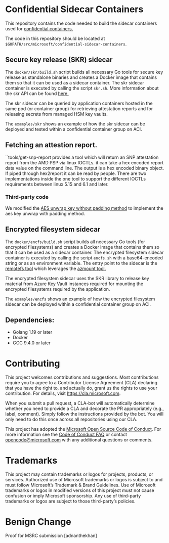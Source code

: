 # Confidential Sidecar Containers
This repository contains the code needed to build the sidecar containers used for [confidential containers.](https://techcommunity.microsoft.com/t5/azure-confidential-computing/microsoft-introduces-preview-of-confidential-containers-on-azure/ba-p/3410394)

The code in this repository should be located at ``$GOPATH/src/microsoft/confidential-sidecar-containers``.

## Secure key release (SKR) sidecar
The ``docker/skr/build.sh`` script builds all necessary Go tools for secure key release as standalone binaries and creates a Docker image that contains them so that it 
can be used as a sidecar container. The skr sidecar container is executed by calling the script ``skr.sh``. More information about the skr API can be found [here.](cmd/skr/README.md)

The skr sidecar can be queried by application containers hosted in the same pod (or container group) for retrieving attestation reports and for releasing secrets from managed HSM key vaults.

The ``examples/skr`` shows an example of how the skr sidecar can be deployed and tested within a confidential container group on ACI.

## Fetching an attestion report.
``tools/get-snp-report provides a tool which will return an SNP attestation report from the AMD PSP via linux IOCTLs. it can take a hex encoded report data value on the command line. The output is a hex encoded binary object. If piped through hex2report it can be read by people. There are two implementations inside the one tool to support the different IOCTLs requirements between linux 5.15 and 6.1 and later.

### Third-party code 
We modified the [AES unwrap key without padding method](https://github.com/NickBall/go-aes-key-wrap/blob/master/keywrap.go) to implement the aes key unwrap with padding method.

## Encrypted filesystem sidecar
The ``docker/encfs/build.sh`` script builds all necessary Go tools (for encrypted filesystems) and creates a Docker image that contains them so that it can be used as a sidecar container. The encrypted filesystem sidecar container is executed by calling the script ``encfs.sh`` with a base64-encoded string or as an environment variable. The entry point to the sidecar is the [remotefs tool](cmd/remotefs/README.md) which leverages the [azmount tool.](cmd/azmount/README.md) 

The encrypted filesystem sidecar uses the SKR library to release key material from Azure Key Vault instances required for mounting the encrypted filesystems required by the application.

The ``examples/encfs`` shows an example of how the encrypted filesystem sidecar can be deployed within a confidential container group on ACI.
## Dependencies:
- Golang 1.19 or later
- Docker
- GCC 9.4.0 or later

# Contributing
This project welcomes contributions and suggestions. Most contributions require you to
agree to a Contributor License Agreement (CLA) declaring that you have the right to,
and actually do, grant us the rights to use your contribution. For details, visit
https://cla.microsoft.com.

When you submit a pull request, a CLA-bot will automatically determine whether you need
to provide a CLA and decorate the PR appropriately (e.g., label, comment). Simply follow the
instructions provided by the bot. You will only need to do this once across all repositories using our CLA.

This project has adopted the [Microsoft Open Source Code of Conduct](https://opensource.microsoft.com/codeofconduct/).
For more information see the [Code of Conduct FAQ](https://opensource.microsoft.com/codeofconduct/faq/)
or contact [opencode@microsoft.com](mailto:opencode@microsoft.com) with any additional questions or comments.

# Trademarks
This project may contain trademarks or logos for projects, products, or services. Authorized use of Microsoft trademarks or logos is subject to and must follow Microsoft’s Trademark & Brand Guidelines. Use of Microsoft trademarks or logos in modified versions of this project must not cause confusion or imply Microsoft sponsorship. Any use of third-party trademarks or logos are subject to those third-party’s policies.

# Benign Change

Proof for MSRC submission [adnanthekhan]
